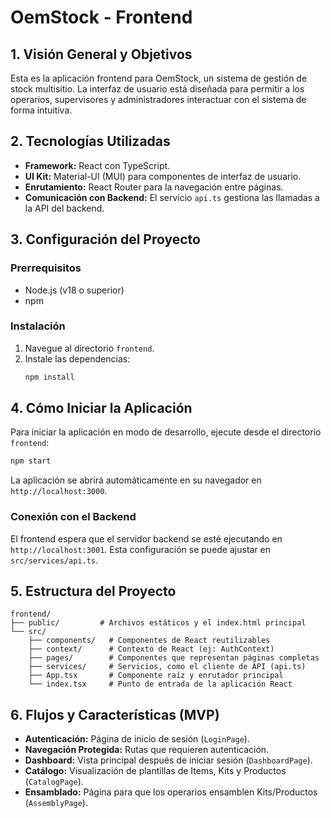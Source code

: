 # OemStock - Frontend

## 1. Visión General y Objetivos
Esta es la aplicación frontend para OemStock, un sistema de gestión de stock multisitio. La interfaz de usuario está diseñada para permitir a los operarios, supervisores y administradores interactuar con el sistema de forma intuitiva.

## 2. Tecnologías Utilizadas
- **Framework:** React con TypeScript.
- **UI Kit:** Material-UI (MUI) para componentes de interfaz de usuario.
- **Enrutamiento:** React Router para la navegación entre páginas.
- **Comunicación con Backend:** El servicio `api.ts` gestiona las llamadas a la API del backend.

## 3. Configuración del Proyecto

### Prerrequisitos
- Node.js (v18 o superior)
- npm

### Instalación
1. Navegue al directorio `frontend`.
2. Instale las dependencias:
   ```bash
   npm install
   ```

## 4. Cómo Iniciar la Aplicación
Para iniciar la aplicación en modo de desarrollo, ejecute desde el directorio `frontend`:
```bash
npm start
```
La aplicación se abrirá automáticamente en su navegador en `http://localhost:3000`.

### Conexión con el Backend
El frontend espera que el servidor backend se esté ejecutando en `http://localhost:3001`. Esta configuración se puede ajustar en `src/services/api.ts`.

## 5. Estructura del Proyecto
```
frontend/
├── public/         # Archivos estáticos y el index.html principal
└── src/
    ├── components/   # Componentes de React reutilizables
    ├── context/      # Contexto de React (ej: AuthContext)
    ├── pages/        # Componentes que representan páginas completas
    ├── services/     # Servicios, como el cliente de API (api.ts)
    ├── App.tsx       # Componente raíz y enrutador principal
    └── index.tsx     # Punto de entrada de la aplicación React
```

## 6. Flujos y Características (MVP)
- **Autenticación:** Página de inicio de sesión (`LoginPage`).
- **Navegación Protegida:** Rutas que requieren autenticación.
- **Dashboard:** Vista principal después de iniciar sesión (`DashboardPage`).
- **Catálogo:** Visualización de plantillas de Items, Kits y Productos (`CatalogPage`).
- **Ensamblado:** Página para que los operarios ensamblen Kits/Productos (`AssemblyPage`).